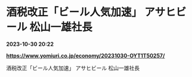 # 酒税改正「ビール人気加速」 アサヒビール 松山一雄社長

**2023-10-30 20:22**

**https://www.yomiuri.co.jp/economy/20231030-OYT1T50257/**

酒税改正「ビール人気加速」 アサヒビール 松山一雄社長